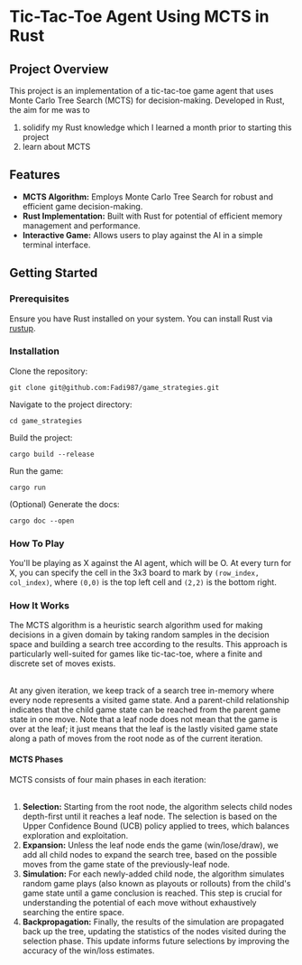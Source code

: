 <h1>Tic-Tac-Toe Agent Using MCTS in Rust</h1>
<h2>Project Overview</h2>

This project is an implementation of a tic-tac-toe game agent that uses Monte Carlo Tree Search (MCTS) for decision-making. Developed in Rust, the aim for me was to

<ol>
  <li>solidify my Rust knowledge which I learned a month prior to starting this project</li>
  <li>learn about MCTS</li>
</ol>

<h2>Features</h2>

<ul>
  <li><b>MCTS Algorithm:</b> Employs Monte Carlo Tree Search for robust and efficient game decision-making.</li>
  <li><b>Rust Implementation:</b> Built with Rust for potential of efficient memory management and performance.</li>
  <li><b>Interactive Game:</b> Allows users to play against the AI in a simple terminal interface.</li>
</ul>

<h2>Getting Started</h2>
<h3>Prerequisites</h3>
Ensure you have Rust installed on your system. You can install Rust via <a href="https://rustup.rs">rustup</a>.

<h3>Installation</h3>
Clone the repository:

```
git clone git@github.com:Fadi987/game_strategies.git
```

Navigate to the project directory:

```
cd game_strategies
```

Build the project:

```
cargo build --release
```

Run the game:

```
cargo run
```

(Optional) Generate the docs:

```
cargo doc --open
```

<h3>How To Play</h3>

You'll be playing as X against the AI agent, which will be O. At every turn for X, you can specify the cell in the 3x3 board to mark by `(row_index, col_index)`, where `(0,0)` is the top left cell and `(2,2)` is the bottom right.

<h3>How It Works</h3>
The MCTS algorithm is a heuristic search algorithm used for making decisions in a given domain by taking random samples in the decision space and building a search tree according to the results. This approach is particularly well-suited for games like tic-tac-toe, where a finite and discrete set of moves exists.
<br></br>

At any given iteration, we keep track of a search tree in-memory where every node represents a visited game state. And a parent-child relationship indicates that the child game state can be reached from the parent game state in one move. Note that a leaf node does not mean that the game is over at the leaf; it just means that the leaf is the lastly visited game state along a path of moves from the root node as of the current iteration.

<h4>MCTS Phases</h4>
MCTS consists of four main phases in each iteration:
<br></br>
<ol>
<li><b>Selection:</b> Starting from the root node, the algorithm selects child nodes depth-first until it reaches a leaf node. The selection is based on the Upper Confidence Bound (UCB) policy applied to trees, which balances exploration and exploitation.</li>

<li><b>Expansion:</b> Unless the leaf node ends the game (win/lose/draw), we add all child nodes to expand the search tree, based on the possible moves from the game state of the previously-leaf node.</li>

<li><b>Simulation:</b> For each newly-added child node, the algorithm simulates random game plays (also known as playouts or rollouts) from the child's game state until a game conclusion is reached. This step is crucial for understanding the potential of each move without exhaustively searching the entire space.</li>

<li><b>Backpropagation:</b> Finally, the results of the simulation are propagated back up the tree, updating the statistics of the nodes visited during the selection phase. This update informs future selections by improving the accuracy of the win/loss estimates.</li>

</ol>
